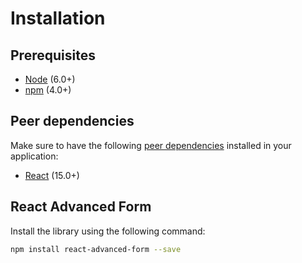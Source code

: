 # Installation

## Prerequisites

* [Node](https://nodejs.org) \(6.0+\)
* [npm](https://www.npmjs.com) \(4.0+\)

## Peer dependencies

Make sure to have the following [peer dependencies](https://nodejs.org/en/blog/npm/peer-dependencies/) installed in your application:

* [React](https://github.com/facebook/react) \(15.0+\)

## React Advanced Form

Install the library using the following command:

```bash
npm install react-advanced-form --save
```

